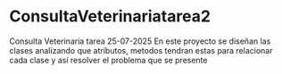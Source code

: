 # ConsultaVeterinariatarea2
Consulta Veterinaria tarea 25-07-2025
En este proyecto se diseñan las clases analizando que atributos, metodos tendran estas para relacionar cada clase y así resolver el problema que se presente
